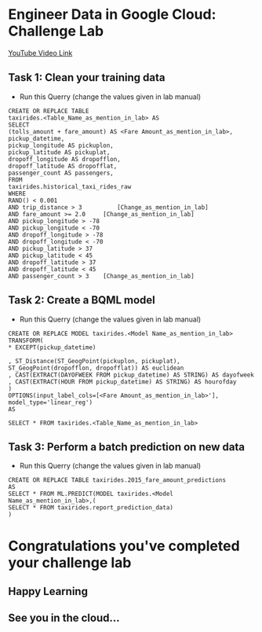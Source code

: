 # Engineer Data in Google Cloud: Challenge Lab

[YouTube Video Link](https://youtu.be/y7buagD2urw)

## Task 1: Clean your training data
- Run this Querry (change the values given in lab manual)
```
CREATE OR REPLACE TABLE
taxirides.<Table_Name_as_mention_in_lab> AS
SELECT
(tolls_amount + fare_amount) AS <Fare Amount_as_mention_in_lab>,
pickup_datetime,
pickup_longitude AS pickuplon,
pickup_latitude AS pickuplat,
dropoff_longitude AS dropofflon,
dropoff_latitude AS dropofflat,
passenger_count AS passengers,
FROM
taxirides.historical_taxi_rides_raw
WHERE
RAND() < 0.001
AND trip_distance > 3          [Change_as_mention_in_lab]
AND fare_amount >= 2.0     [Change_as_mention_in_lab]
AND pickup_longitude > -78
AND pickup_longitude < -70
AND dropoff_longitude > -78
AND dropoff_longitude < -70
AND pickup_latitude > 37
AND pickup_latitude < 45
AND dropoff_latitude > 37
AND dropoff_latitude < 45
AND passenger_count > 3    [Change_as_mention_in_lab]
```
## Task 2: Create a BQML model
-  Run this Querry (change the values given in lab manual)
```
CREATE OR REPLACE MODEL taxirides.<Model Name_as_mention_in_lab>
TRANSFORM(
* EXCEPT(pickup_datetime)
 
, ST_Distance(ST_GeogPoint(pickuplon, pickuplat), ST_GeogPoint(dropofflon, dropofflat)) AS euclidean
, CAST(EXTRACT(DAYOFWEEK FROM pickup_datetime) AS STRING) AS dayofweek
, CAST(EXTRACT(HOUR FROM pickup_datetime) AS STRING) AS hourofday
)
OPTIONS(input_label_cols=[<Fare Amount_as_mention_in_lab>'], model_type='linear_reg')
AS
 
SELECT * FROM taxirides.<Table_Name_as_mention_in_lab>
```

## Task 3: Perform a batch prediction on new data
-  Run this Querry (change the values given in lab manual)
```
CREATE OR REPLACE TABLE taxirides.2015_fare_amount_predictions
AS
SELECT * FROM ML.PREDICT(MODEL taxirides.<Model Name_as_mention_in_lab>,(
SELECT * FROM taxirides.report_prediction_data)
)
```

# Congratulations you've completed your challenge lab
## Happy Learning
## See you in the cloud...

